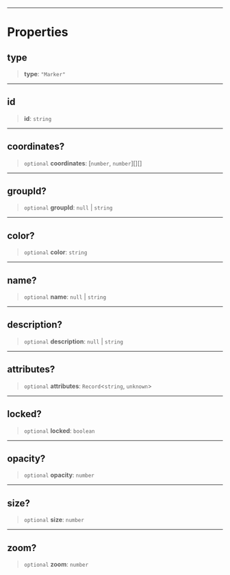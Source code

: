 ***

# Properties

## type

> **type**: `"Marker"`

***

## id

> **id**: `string`

***

## coordinates?

> `optional` **coordinates**: \[`number`, `number`]\[]\[]

***

## groupId?

> `optional` **groupId**: `null` | `string`

***

## color?

> `optional` **color**: `string`

***

## name?

> `optional` **name**: `null` | `string`

***

## description?

> `optional` **description**: `null` | `string`

***

## attributes?

> `optional` **attributes**: `Record`\<`string`, `unknown`>

***

## locked?

> `optional` **locked**: `boolean`

***

## opacity?

> `optional` **opacity**: `number`

***

## size?

> `optional` **size**: `number`

***

## zoom?

> `optional` **zoom**: `number`
